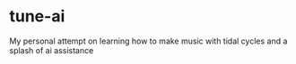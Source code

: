 # tune-ai
My personal attempt on learning how to make music with tidal cycles and a splash of ai assistance
